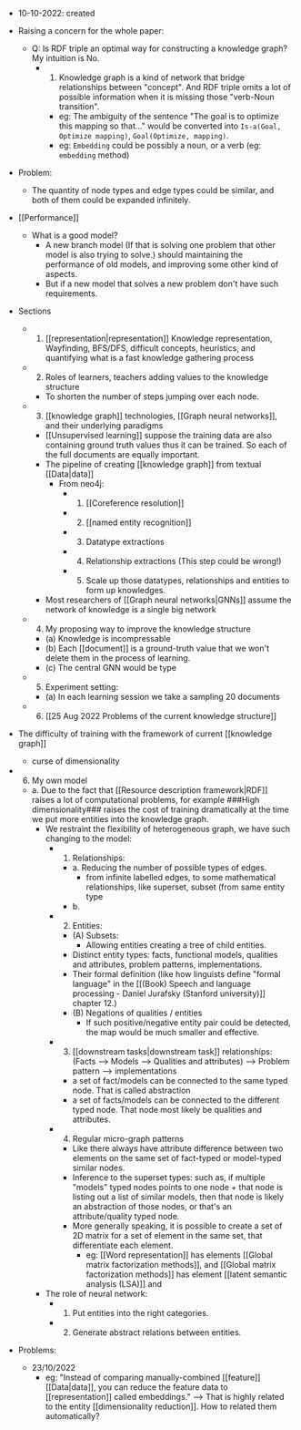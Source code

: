 - 10-10-2022: created

- Raising a concern for the whole paper:
	- Q: Is RDF triple an optimal way for constructing a knowledge graph? My intuition is No.
		- 1. Knowledge graph is a kind of network that bridge relationships between "concept". And RDF triple omits a lot of possible information when it is missing those "verb-Noun transition". 
			- eg: The ambiguity of the sentence "The goal is to optimize this mapping so that..." would be converted into `Is-a(Goal, Optimize mapping)`,  `Goal(Optimize, mapping)`.
			- eg: `Embedding` could be possibly a noun, or a verb (eg: `embedding` method)

- Problem:
	- The quantity of node types and edge types could be similar, and both of them could be expanded infinitely. 

- [[Performance]]
	- What is a good model?
		- A new branch model (If that is solving one problem that other model is also trying to solve.) should maintaining the performance of old models, and improving some other kind of aspects. 
		- But if a new model that solves a new problem don't have such requirements.

- Sections
	- 1. [[representation|representation]] Knowledge representation, Wayfinding, BFS/DFS, difficult concepts, heuristics, and quantifying what is a fast knowledge gathering process
	- 2. Roles of learners, teachers adding values to the knowledge structure
		- To shorten the number of steps jumping over each node. 
	- 3. [[knowledge graph]] technologies, [[Graph neural networks]], and their underlying paradigms
		- [[Unsupervised learning]] suppose the training data are also containing ground truth values thus it can be trained. So each of the full documents are equally important.  
		- The pipeline of creating [[knowledge graph]] from textual [[Data|data]]
			- From neo4j:
				- 1. [[Coreference resolution]]
				- 2. [[named entity recognition]]
				- 3. Datatype extractions 
				- 4. Relationship extractions (This step could be wrong!)
				- 5. Scale up those datatypes, relationships and entities to form up knowledges. 
		- Most researchers of [[Graph neural networks|GNNs]] assume the network of knowledge is a single big network 
	- 4. My proposing way to improve the knowledge structure
		- (a) Knowledge is incompressable
		- (b) Each [[document]] is a ground-truth value that we won't delete them in the process of learning. 
		- (c) The central GNN would be type
	- 5. Experiment setting:
		- (a) In each learning session we take a sampling 20 documents 
	- 6. [[25 Aug 2022 Problems of the current knowledge structure]]

- The difficulty of training with the framework of current [[knowledge graph]]
	- curse of dimensionality

- 6. My own model
	- a. Due to the fact that [[Resource description framework|RDF]] raises a lot of computational problems, for example   ###High dimensionality### raises the cost of training dramatically at the time we put more entities into the knowledge graph.
		- We restraint the flexibility of heterogeneous graph, we have such changing to the model:
			- 1. Relationships:
				- a. Reducing the number of possible types of edges.
					- from infinite labelled edges, to some mathematical relationships, like superset, subset (from same entity type
				- b. 
			- 2. Entities: 
				- (A) Subsets:
					- Allowing entities creating a tree of child entities. 
				- Distinct entity types: facts, functional models, qualities and attributes, problem patterns, implementations. 
				- Their formal definition (like how linguists define "formal language" in the [[(Book) Speech and language processing - Daniel Jurafsky (Stanford university)]] chapter 12.)
				- (B) Negations of qualities / entities
					- If such positive/negative entity pair could be detected, the map would be much smaller and effective. 
			- 3. [[downstream tasks|downstream task]] relationships: (Facts --> Models -->  Qualities and attributes) --> Problem pattern --> implementations
				- a set of fact/models can be connected to the same typed node. That is called abstraction
				- a set of facts/models can be connected to the different typed node. That node most likely be qualities and attributes.
			- 4. Regular micro-graph patterns
				- Like there always have attribute difference between two elements on the same set of fact-typed or model-typed similar nodes. 
				- Inference to the superset types: such as, if multiple "models" typed nodes points to one node + that node is listing out a list of similar models, then that node is likely an abstraction of those nodes, or that's an attribute/quality typed node.
				- More generally speaking, it is possible to create a set of 2D matrix for a set of element in the same set, that differentiate each element. 
					- eg: [[Word representation]] has elements [[Global matrix factorization methods]], and [[Global matrix factorization methods]] has element [[latent semantic analysis (LSA)]] and 
		- The role of neural network:
			- 1. Put entities into the right categories. 
			- 2. Generate abstract relations between entities. 


- Problems:
	- 23/10/2022
		- eg: "Instead of comparing manually-combined [[feature]] [[Data|data]], you can reduce the feature data to [[representation]] called embeddings." --> That is highly related to the entity [[dimensionality reduction]]. How to related them automatically?